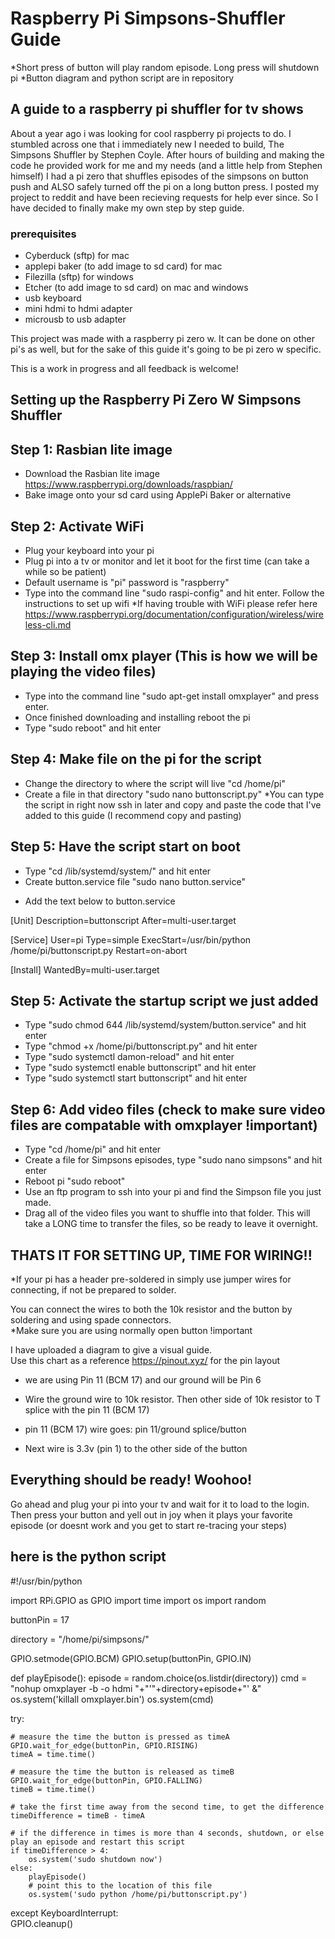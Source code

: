 # Raspberry Pi Simpsons-Shuffler Guide 
*Short press of button will play random episode. Long press will shutdown pi
*Button diagram and python script are in repository

## A guide to a raspberry pi shuffler for tv shows

About a year ago i was looking for cool raspberry pi projects to do. I stumbled across one that i immediately new 
I needed to build, The Simpsons Shuffler by Stephen Coyle. After hours of building and making the code he provided work for 
me and my needs (and a little help from Stephen himself) I had a pi zero that shuffles episodes of the simpsons on button push and ALSO safely turned off the pi on a long button press. I posted my project to reddit and have been recieving requests for help ever since. So I have decided to finally make my own step by step guide. 




### prerequisites
  - Cyberduck (sftp) for mac
  - applepi baker (to add image to sd card) for mac
  - Filezilla (sftp) for windows
  - Etcher (to add image to sd card) on mac and windows
  - usb keyboard
  - mini hdmi to hdmi adapter
  - microusb to usb adapter

This project was made with a raspberry pi zero w. It can be done on other pi's as well, but for the sake of this guide it's going to be pi zero w specific.


This is a work in progress and all feedback is welcome!

## Setting up the Raspberry Pi Zero W Simpsons Shuffler

## Step 1: Rasbian lite image
  - Download the Rasbian lite image https://www.raspberrypi.org/downloads/raspbian/
  - Bake image onto your sd card using ApplePi Baker or alternative  
  
## Step 2: Activate WiFi
  - Plug your keyboard into your pi
  - Plug pi into a tv or monitor and let it boot for the first time (can take a while so be patient)
  - Default username is "pi" password is "raspberry"
  - Type into the command line "sudo raspi-config" and hit enter. Follow the instructions to set up wifi
    *If having trouble with WiFi please refer here https://www.raspberrypi.org/documentation/configuration/wireless/wireless-cli.md

## Step 3: Install omx player (This is how we will be playing the video files)
  - Type into the command line "sudo apt-get install omxplayer" and press enter.
  - Once finished downloading and installing reboot the pi
  -  Type "sudo reboot" and hit enter
  
## Step 4: Make file on the pi for the script
  - Change the directory to where the script will live "cd /home/pi"
  - Create a file in that directory "sudo nano buttonscript.py"
  *You can type the script in right now ssh in later and copy and paste the code that I've added to this guide (I recommend copy and pasting)

## Step 5: Have the script start on boot
  - Type "cd /lib/systemd/system/" and hit enter
  - Create button.service file "sudo nano button.service"
  * Add the text below to button.service

[Unit]
Description=buttonscript
After=multi-user.target

[Service]
User=pi
Type=simple
ExecStart=/usr/bin/python /home/pi/buttonscript.py
Restart=on-abort

[Install]
WantedBy=multi-user.target

## Step 5: Activate the startup script we just added
  - Type "sudo chmod 644 /lib/systemd/system/button.service" and hit enter
  - Type "chmod +x /home/pi/buttonscript.py" and hit enter
  - Type "sudo systemctl damon-reload" and hit enter
  - Type "sudo systemctl enable buttonscript" and hit enter
  - Type "sudo systemctl start buttonscript" and hit enter
  
## Step 6: Add video files (check to make sure video files are compatable with omxplayer !important)
  - Type "cd /home/pi" and hit enter
  - Create a file for Simpsons episodes, type "sudo nano simpsons" and hit enter
  - Reboot pi "sudo reboot"
  - Use an ftp program to ssh into your pi and find the Simpson file you just made.
  - Drag all of the video files you want to shuffle into that folder. This will take a LONG time to transfer the files, so be ready to leave it overnight.

## THATS IT FOR SETTING UP, TIME FOR WIRING!!
  *If your pi has a header pre-soldered in simply use jumper wires for connecting, if not be prepared to solder.  
  
You can connect the wires to both the 10k resistor and the button by soldering and using spade connectors.  
  *Make sure you are using normally open button !important

I have uploaded a diagram to give a visual guide.  
Use this chart as a reference https://pinout.xyz/ for the pin layout

- we are using Pin 11 (BCM 17) and our ground will be Pin 6

- Wire the ground wire to 10k resistor. Then other side of 10k resistor to T splice with the pin 11 (BCM 17)

- pin 11 (BCM 17) wire goes: pin 11/ground splice/button

- Next wire is 3.3v (pin 1) to the other side of the button

## Everything should be ready! Woohoo!
Go ahead and plug your pi into your tv and wait for it to load to the login. Then press your button and yell out in joy when it plays your favorite episode (or doesnt work and you get to start re-tracing your steps)

## here is the python script 

#!/usr/bin/python

import RPi.GPIO as GPIO
import time
import os
import random

buttonPin = 17 

directory = "/home/pi/simpsons/"

GPIO.setmode(GPIO.BCM)
GPIO.setup(buttonPin, GPIO.IN)

def playEpisode():
	episode = random.choice(os.listdir(directory))
	cmd = "nohup omxplayer -b -o hdmi "+"'"+directory+episode+"' &"
	os.system('killall omxplayer.bin')
	os.system(cmd)


try:

    # measure the time the button is pressed as timeA
    GPIO.wait_for_edge(buttonPin, GPIO.RISING)
    timeA = time.time()

    # measure the time the button is released as timeB
    GPIO.wait_for_edge(buttonPin, GPIO.FALLING)
    timeB = time.time()

    # take the first time away from the second time, to get the difference
    timeDifference = timeB - timeA

    # if the difference in times is more than 4 seconds, shutdown, or else play an episode and restart this script
    if timeDifference > 4:
        os.system('sudo shutdown now')
    else:
        playEpisode()
        # point this to the location of this file
        os.system('sudo python /home/pi/buttonscript.py')

except KeyboardInterrupt:  
    GPIO.cleanup() 
